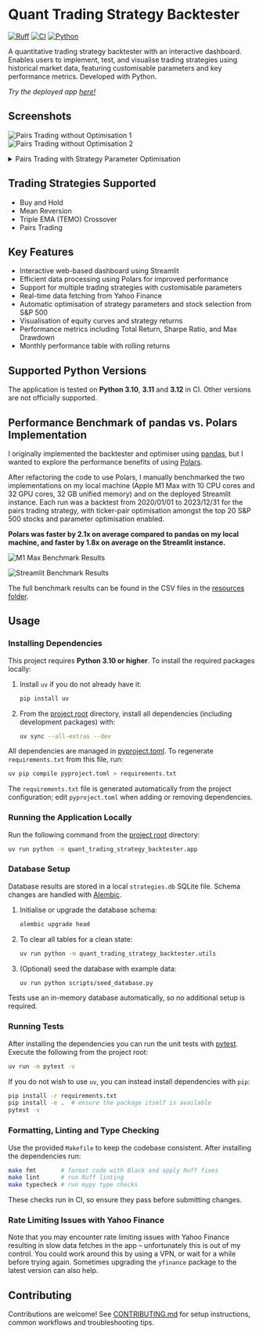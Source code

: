 # Quant Trading Strategy Backtester

[![Ruff](https://img.shields.io/endpoint?url=https://raw.githubusercontent.com/astral-sh/ruff/main/assets/badge/v2.json)](https://github.com/astral-sh/ruff)
[![CI](https://github.com/IsaacCheng9/quant-trading-strategy-backtester/actions/workflows/test.yml/badge.svg)](https://github.com/IsaacCheng9/quant-trading-strategy-backtester/actions/workflows/test.yml)
[![Python](https://img.shields.io/badge/python-3.10%2B-blue)](https://www.python.org/downloads/)

A quantitative trading strategy backtester with an interactive dashboard.
Enables users to implement, test, and visualise trading strategies using
historical market data, featuring customisable parameters and key performance
metrics. Developed with Python.

_Try the deployed app
[here!](https://quant-trading-strategy-backtester.streamlit.app/)_

## Screenshots

![Pairs Trading without Optimisation 1](./resources/screenshots/pairs_trading_no_optimisation_1.png)
![Pairs Trading without Optimisation 2](./resources/screenshots/pairs_trading_no_optimisation_2.png)

<!-- markdownlint-disable-next-line MD033 -->
<details>
<!-- markdownlint-disable-next-line MD033 -->
<summary>Pairs Trading with Strategy Parameter Optimisation</summary>

![Pairs Trading ](./resources/screenshots/pairs_trading_optimised_strategy_parameters.png)

</details>

## Trading Strategies Supported

- Buy and Hold
- Mean Reversion
- Triple EMA (TEMO) Crossover
- Pairs Trading

## Key Features

- Interactive web-based dashboard using Streamlit
- Efficient data processing using Polars for improved performance
- Support for multiple trading strategies with customisable parameters
- Real-time data fetching from Yahoo Finance
- Automatic optimisation of strategy parameters and stock selection from S&P 500
- Visualisation of equity curves and strategy returns
- Performance metrics including Total Return, Sharpe Ratio, and Max Drawdown
- Monthly performance table with rolling returns

## Supported Python Versions

The application is tested on **Python 3.10**, **3.11** and **3.12** in CI. Other
versions are not officially supported.

## Performance Benchmark of pandas vs. Polars Implementation

I originally implemented the backtester and optimiser using
[pandas](https://pandas.pydata.org/), but I wanted to explore the performance
benefits of using [Polars](https://pola.rs/).

After refactoring the code to use Polars, I manually benchmarked the two
implementations on my local machine (Apple M1 Max with 10 CPU cores and 32 GPU
cores, 32 GB unified memory) and on the deployed Streamlit instance. Each run
was a backtest from 2020/01/01 to 2023/12/31 for the pairs trading strategy,
with ticker-pair optimisation amongst the top 20 S&P 500 stocks and parameter
optimisation enabled.

**Polars was faster by 2.1x on average compared to pandas on my local**
**machine, and faster by 1.8x on average on the Streamlit instance.**

![M1 Max Benchmark Results](./resources/m1_max_benchmark_results.png)

![Streamlit Benchmark Results](./resources/streamlit_benchmark_results.png)

The full benchmark results can be found in the CSV files in the
[resources folder](./resources).

## Usage

### Installing Dependencies

This project requires **Python 3.10 or higher**. To install the required
packages locally:

1. Install `uv` if you do not already have it:

   ```bash
   pip install uv
   ```

2. From the [project root](./) directory, install all dependencies (including
   development packages) with:

   ```bash
   uv sync --all-extras --dev
   ```

All dependencies are managed in [pyproject.toml](./pyproject.toml). To regenerate
`requirements.txt` from this file, run:

```bash
uv pip compile pyproject.toml > requirements.txt
```
The `requirements.txt` file is generated automatically from the project
configuration; edit `pyproject.toml` when adding or removing dependencies.

### Running the Application Locally

Run the following command from the [project root](./) directory:

```bash
uv run python -m quant_trading_strategy_backtester.app
```

### Database Setup

Database results are stored in a local `strategies.db` SQLite file. Schema
changes are handled with [Alembic](https://alembic.sqlalchemy.org/).

1. Initialise or upgrade the database schema:

   ```bash
   alembic upgrade head
   ```

2. To clear all tables for a clean state:

   ```bash
   uv run python -m quant_trading_strategy_backtester.utils
   ```

3. (Optional) seed the database with example data:

   ```bash
   uv run python scripts/seed_database.py
   ```

Tests use an in-memory database automatically, so no additional setup is
required.

### Running Tests

After installing the dependencies you can run the unit tests with
[pytest](https://docs.pytest.org/). Execute the following from the project root:

```bash
uv run -m pytest -v
```

If you do not wish to use `uv`, you can instead install dependencies with
`pip`:

```bash
pip install -r requirements.txt
pip install -e .  # ensure the package itself is available
pytest -v
```

### Formatting, Linting and Type Checking

Use the provided `Makefile` to keep the codebase consistent. After installing
the dependencies run:

```bash
make fmt       # format code with Black and apply Ruff fixes
make lint      # run Ruff linting
make typecheck # run mypy type checks
```

These checks run in CI, so ensure they pass before submitting changes.

### Rate Limiting Issues with Yahoo Finance

Note that you may encounter rate limiting issues with Yahoo Finance resulting in
slow data fetches in the app – unfortunately this is out of my control. You
could work around this by using a VPN, or wait for a while before trying again.
Sometimes upgrading the `yfinance` package to the latest version can also help.

## Contributing

Contributions are welcome! See [CONTRIBUTING.md](CONTRIBUTING.md) for setup
instructions, common workflows and troubleshooting tips.
